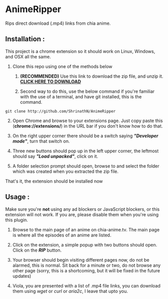 # AnimeRipper
Rips direct download (.mp4) links from chia anime.


## Installation :

This project is a chrome extension so it should work on Linux, Windows, and OSX all the same.

1. Clone this repo using one of the methods below

	1. **(RECOMMENDED)** Use this link to download the zip file, and unzip it.
  **[CLICK HERE TO DOWNLOAD](https://github.com/ShrinathN/AnimeRipper/archive/master.zip)**
  
	2. Second way to do this, use the below command if you're familiar with the use of a terminal, and have git installed, this is the command.

```
git clone http://github.com/ShrinathN/AnimeRipper
```

2. Open Chrome and browse to your extensions page. Just copy paste this (**chrome://extensions/**) in the URL bar if you don't know how to do that.

3. On the right upper corner there should be a switch saying _**"Developer mode"**_, turn that switch on.

4. Three new buttons should pop up in the left upper corner, the leftmost should say _**"Load unpacked"**_, click on it.

5. A folder selection prompt should open, browse to and select the folder which was created when you extracted the zip file.

That's it, the extension should be installed now

## Usage :

Make sure you're **not** using any ad blockers or JavaScript blockers, or this extension will not work. If you are, please disable them when you're using this plugin.

1. Browse to the main page of an anime on chia-anime.tv. The main page is where all the episodes of an anime are listed.

2. Click on the extension, a simple popup with two buttons should open. Click on the _**RIP**_ button.

3. Your browser should begin visiting different pages now, do not be alarmed, this is normal. Sit back for a minute or two, do not browse any other page (sorry, this is a shortcoming, but it will be fixed in the future updates)

4. Viola, you are presented with a list of .mp4 file links, you can download them using _wget_ or _curl_ or _aria2c_, I leave that upto you.
